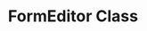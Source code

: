 ---
title: FormEditor Class
type: docs
weight: 100
url: /es/net/formeditor-class/
description: Esta sección explica cómo trabajar con Aspose.PDF Facades utilizando la clase FormEditor.
lastmod: "2021-06-05"
draft: false
sitemap:
    changefreq: "weekly"
    priority: 0.7
---